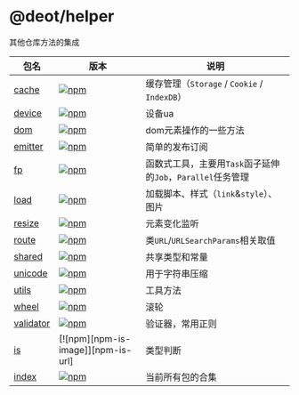 # @deot/helper

其他仓库方法的集成

[npm-cache-image]: https://img.shields.io/npm/v/@deot/helper-cache
[npm-cache-url]: https://www.npmjs.com/package/@deot/helper-cache

[npm-device-image]: https://img.shields.io/npm/v/@deot/helper-device
[npm-device-url]: https://www.npmjs.com/package/@deot/helper-device

[npm-dom-image]: https://img.shields.io/npm/v/@deot/helper-dom
[npm-dom-url]: https://www.npmjs.com/package/@deot/helper-dom

[npm-emitter-image]: https://img.shields.io/npm/v/@deot/helper-emitter
[npm-emitter-url]: https://www.npmjs.com/package/@deot/helper-emitter

[npm-fp-image]: https://img.shields.io/npm/v/@deot/helper-fp
[npm-fp-url]: https://www.npmjs.com/package/@deot/helper-fp

[npm-load-image]: https://img.shields.io/npm/v/@deot/helper-load
[npm-load-url]: https://www.npmjs.com/package/@deot/helper-load

[npm-resize-image]: https://img.shields.io/npm/v/@deot/helper-resize
[npm-resize-url]: https://www.npmjs.com/package/@deot/helper-resize

[npm-route-image]: https://img.shields.io/npm/v/@deot/helper-route
[npm-route-url]: https://www.npmjs.com/package/@deot/helper-route

[npm-shared-image]: https://img.shields.io/npm/v/@deot/helper-shared
[npm-shared-url]: https://www.npmjs.com/package/@deot/helper-shared

[npm-unicode-image]: https://img.shields.io/npm/v/@deot/helper-unicode
[npm-unicode-url]: https://www.npmjs.com/package/@deot/helper-unicode

[npm-utils-image]: https://img.shields.io/npm/v/@deot/helper-utils
[npm-utils-url]: https://www.npmjs.com/package/@deot/helper-utils

[npm-wheel-image]: https://img.shields.io/npm/v/@deot/helper-wheel
[npm-wheel-url]: https://www.npmjs.com/package/@deot/helper-wheel

[npm-validator-image]: https://img.shields.io/npm/v/@deot/helper-validator
[npm-validator-url]: https://www.npmjs.com/package/@deot/helper-validator

[npm--image]: https://img.shields.io/npm/v/@deot/helper-
[npm--url]: https://www.npmjs.com/package/@deot/helper-

[npm-image]: https://img.shields.io/npm/v/@deot/helper
[npm-url]: https://www.npmjs.com/package/@deot/helper

| 包名                              | 版本                                               | 说明                                       |
| ------------------------------- | ------------------------------------------------ | ---------------------------------------- |
| [cache](../cache)               | [![npm][npm-cache-image]][npm-cache-url]         | 缓存管理（`Storage` / `Cookie` / `IndexDB`）   |
| [device](../device)             | [![npm][npm-device-image]][npm-device-url]       | 设备ua                                     |
| [dom](../dom)                   | [![npm][npm-dom-image]][npm-dom-url]             | dom元素操作的一些方法                             |
| [emitter](../emitter)           | [![npm][npm-emitter-image]][npm-emitter-url]     | 简单的发布订阅                                  |
| [fp](../fp)                     | [![npm][npm-fp-image]][npm-fp-url]               | 函数式工具，主要用`Task`函子延伸的`Job`，`Parallel`任务管理 |
| [load](../load)                 | [![npm][npm-load-image]][npm-load-url]           | 加载脚本、样式（`link`&`style`）、图片               |
| [resize](../resize)             | [![npm][npm-resize-image]][npm-resize-url]       | 元素变化监听                                   |
| [route](../route)               | [![npm][npm-route-image]][npm-route-url]         | 类`URL`/`URLSearchParams`相关取值             |
| [shared](../shared)             | [![npm][npm-shared-image]][npm-shared-url]       | 共享类型和常量                                  |
| [unicode](../unicode)           | [![npm][npm-unicode-image]][npm-unicode-url]     | 用于字符串压缩                                  |
| [utils](../utils)               | [![npm][npm-utils-image]][npm-utils-url]         | 工具方法                                     |
| [wheel](../wheel)               | [![npm][npm-wheel-image]][npm-wheel-url]         | 滚轮                                       |
| [validator](packages/validator) | [![npm][npm-validator-image]][npm-validator-url] | 验证器，常用正则                                 |
| [is](packages/is)               | [![npm][npm-is-image]][npm-is-url]               | 类型判断                                     |
| [index](../index)               | [![npm][npm-image]][npm-url]                     | 当前所有包的合集                                 |

